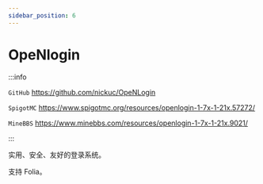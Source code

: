 ```yaml
---
sidebar_position: 6
---
```


# OpeNlogin

:::info

`GitHub` https://github.com/nickuc/OpeNLogin

`SpigotMC` https://www.spigotmc.org/resources/openlogin-1-7x-1-21x.57272/

`MineBBS` https://www.minebbs.com/resources/openlogin-1-7x-1-21x.9021/

:::

实用、安全、友好的登录系统。

支持 Folia。
